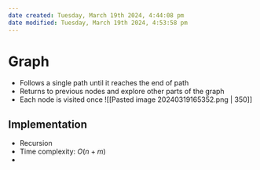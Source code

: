```yaml
---
date created: Tuesday, March 19th 2024, 4:44:08 pm
date modified: Tuesday, March 19th 2024, 4:53:58 pm
---
```

# Graph
- Follows a single path until it reaches the end of path
- Returns to previous nodes and explore other parts of the graph
- Each node is visited once
![[Pasted image 20240319165352.png | 350]]
## Implementation
- Recursion
- Time complexity: $O(n+m)$
- 